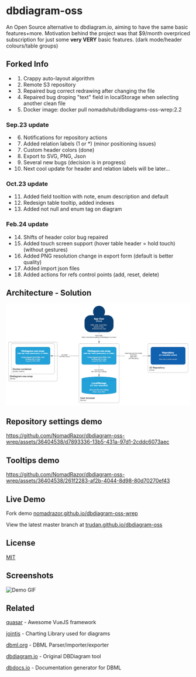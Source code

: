 
# dbdiagram-oss

An Open Source alternative to dbdiagram.io, aiming to have the same basic features+more. Motivation behind the project was that $9/month overpriced subscription for just some **very VERY** basic features. (dark mode/header colours/table groups)

## Forked Info

+ 1. Crappy auto-layout algorithm
+ 2. Remote S3 repository
+ 3. Repaired bug correct redrawing after changing the file
+ 4. Repaired bug droping "text" field in localStorage when selecting another clean file
+ 5. Docker image:  docker pull nomadshub/dbdiagrams-oss-wrep:2.2

### Sep.23 update
+ 6. Notifications for repository actions
+ 7. Added relation labels (1 or *) (minor positioning issues)
+ 7. Custom header colors (done)
+ 8. Export to SVG, PNG, Json
+ 9. Several new bugs (decision is in progress)
+ 10. Next cool update for header and relation labels will be later...
 
### Oct.23 update
+ 11. Added field tooltion with note, enum description and default
+ 12. Redesign table tooltip, added indexes
+ 13. Added not null and enum tag on diagram

### Feb.24 update
+ 14. Shifts of header color bug repaired
+ 15. Added touch screen support (hover table header = hold touch) (without gestures)
+ 16. Added PNG resolution change in export form (default is better quality)
+ 17. Added import json files
+ 18. Added actions for refs control points (add, reset, delete)


## Architecture - Solution

![Arch](https://raw.githubusercontent.com/NomadRazor/dbdiagram-oss-wrep/master/.github/media/arch.png)

## Repository settings demo

https://github.com/NomadRazor/dbdiagram-oss-wrep/assets/36404538/d7893336-13b5-431a-97d1-2cddc6073aec

## Tooltips demo

https://github.com/NomadRazor/dbdiagram-oss-wrep/assets/36404538/261f2283-af2b-4044-8d98-80d70270ef43


## Live Demo

Fork demo [nomadrazor.github.io/dbdiagram-oss-wrep](https://nomadrazor.github.io/dbdiagram-oss-wrep/)

View the latest master branch at [trudan.github.io/dbdiagram-oss](https://trudan.github.io/dbdiagram-oss/)




## License

[MIT](https://choosealicense.com/licenses/mit/)


## Screenshots

![Demo GIF](https://raw.githubusercontent.com/TruDan/dbdiagram-oss/master/.github/media/demo.gif)


## Related

[quasar](https://quasar.dev/) - Awesome VueJS framework

[jointjs](https://github.com/clientIO/joint) - Charting Library used for diagrams

[dbml.org](https://www.dbml.org/home/) - DBML Parser/importer/exporter

[dbdiagram.io](https://dbdiagram.io/home) - Original DBDiagram tool

[dbdocs.io](https://dbdocs.io/) - Documentation generator for DBML


